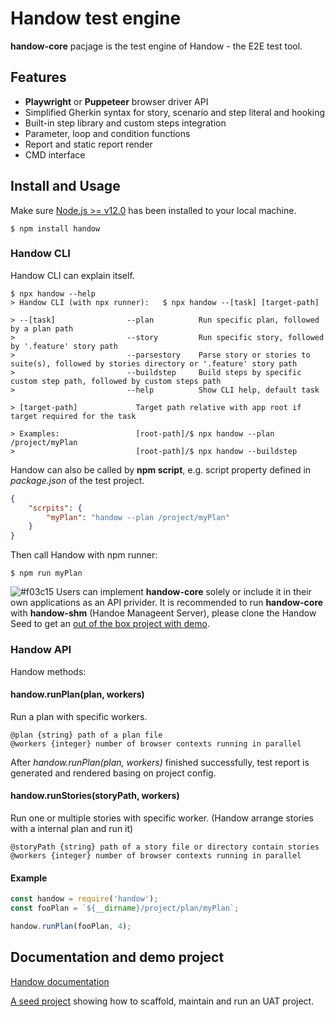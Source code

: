 # Handow test engine

**handow-core** pacjage is the test engine of Handow - the E2E test tool.

## Features

+ **Playwright** or **Puppeteer** browser driver API
+ Simplified Gherkin syntax for story, scenario and step literal and hooking
+ Built-in step library and custom steps integration
+ Parameter, loop and condition functions
+ Report and static report render
+ CMD interface

## Install and Usage
Make sure [Node.js >= v12.0](https://nodejs.org/en/download/) has been installed to your local machine.

```
$ npm install handow
```

### Handow CLI

Handow CLI can explain itself.

```
$ npx handow --help
> Handow CLI (with npx runner):   $ npx handow --[task] [target-path]

> --[task]                --plan          Run specific plan, followed by a plan path
>                         --story         Run specific story, followed by '.feature' story path
>                         --parsestory    Parse story or stories to suite(s), followed by stories directory or '.feature' story path
>                         --buildstep     Build steps by specific custom step path, followed by custom steps path
>                         --help          Show CLI help, default task

> [target-path]             Target path relative with app root if target required for the task

> Examples:                 [root-path]/$ npx handow --plan /project/myPlan
>                           [root-path]/$ npx handow --buildstep
```

Handow can also be called by **npm script**, e.g. script property defined in _package.json_ of the test project.

```json
{
    "scrpits": {
        "myPlan": "handow --plan /project/myPlan"
    }
}
```

Then call Handow with npm runner:

```
$ npm run myPlan
```

![#f03c15](https://via.placeholder.com/15/f03c15/000000?text=+) Users can implement **handow-core** solely or include it in their own applications as an API privider. It is recommended to run **handow-core** with **handow-shm** (Handoe Manageent Server), please clone the Handow Seed to get an [out of the box project with demo](https://github.com/newlifewj/handow-seed).


### Handow API

Handow methods:

#### handow.runPlan(plan, workers)

Run a plan with specific workers.

```
@plan {string} path of a plan file
@workers {integer} number of browser contexts running in parallel
```

After _handow.runPlan(plan, workers)_ finished successfully, test report is generated and rendered basing on project config.

#### handow.runStories(storyPath, workers)

Run one or multiple stories with specific worker. (Handow arrange stories with a internal plan and run it)

```
@storyPath {string} path of a story file or directory contain stories
@workers {integer} number of browser contexts running in parallel
```

#### Example

```js
const handow = require('handow');
const fooPlan = `${__dirname}/project/plan/myPlan`;

handow.runPlan(fooPlan, 4);
```

## Documentation and demo project

[Handow documentation](http://www.handow.org/documents)

[A seed project](https://github.com/newlifewj/handow-seed) showing how to scaffold, maintain and run an UAT project.


